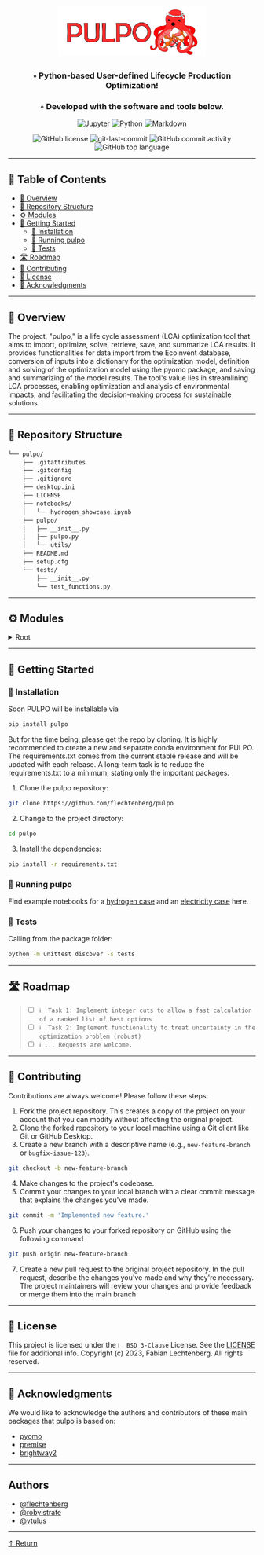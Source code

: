 <div align="center">
<h1 align="center">
<img src="https://github.com/flechtenberg/flechtenberg_images/blob/main/Pulpo-Logo_INKSCAPE.png?raw=true" width="300" />
<h3>◦ Python-based User-defined Lifecycle Production Optimization!</h3>
<h3>◦ Developed with the software and tools below.</h3>

<p align="center">
<img src="https://img.shields.io/badge/Jupyter-F37626.svg?style&logo=Jupyter&logoColor=white" alt="Jupyter" />
<img src="https://img.shields.io/badge/Python-3776AB.svg?style&logo=Python&logoColor=white" alt="Python" />
<img src="https://img.shields.io/badge/Markdown-000000.svg?style&logo=Markdown&logoColor=white" alt="Markdown" />
</p>
<img src="https://img.shields.io/github/license/flechtenberg/pulpo?style=flat&color=5D6D7E" alt="GitHub license" />
<img src="https://img.shields.io/github/last-commit/flechtenberg/pulpo?style=flat&color=5D6D7E" alt="git-last-commit" />
<img src="https://img.shields.io/github/commit-activity/m/flechtenberg/pulpo?style=flat&color=5D6D7E" alt="GitHub commit activity" />
<img src="https://img.shields.io/github/languages/top/flechtenberg/pulpo?style=flat&color=5D6D7E" alt="GitHub top language" />
</div>

---

## 📖 Table of Contents
- [📍 Overview](#-overview)
- [📂 Repository Structure](#-repository-structure)
- [⚙️ Modules](#modules)
- [🚀 Getting Started](#-getting-started)
    - [🔧 Installation](#-installation)
    - [🤖 Running pulpo](#-running-pulpo)
    - [🧪 Tests](#-tests)
- [🛣 Roadmap](#-roadmap)
- [🤝 Contributing](#-contributing)
- [📄 License](#-license)
- [👏 Acknowledgments](#-acknowledgments)

---


## 📍 Overview

The project, "pulpo," is a life cycle assessment (LCA) optimization tool that aims to import, optimize, solve, retrieve, save, and summarize LCA results. It provides functionalities for data import from the Ecoinvent database, conversion of inputs into a dictionary for the optimization model, definition and solving of the optimization model using the pyomo package, and saving and summarizing of the model results. The tool's value lies in streamlining LCA processes, enabling optimization and analysis of environmental impacts, and facilitating the decision-making process for sustainable solutions.


---


## 📂 Repository Structure

```sh
└── pulpo/
    ├── .gitattributes
    ├── .gitconfig
    ├── .gitignore
    ├── desktop.ini
    ├── LICENSE
    ├── notebooks/
    │   └── hydrogen_showcase.ipynb
    ├── pulpo/
    │   ├── __init__.py
    │   ├── pulpo.py
    │   └── utils/
    ├── README.md
    ├── setup.cfg
    └── tests/
        ├── __init__.py
        └── test_functions.py
```


---

## ⚙️ Modules

<details closed><summary>Root</summary>

| File                                                                                                         | Summary                                                                                                                                                                                                                                                                                                                                                                                                                                                                                                                                                    |
| ---                                                                                                          | ---                                                                                                                                                                                                                                                                                                                                                                                                                                                                                                                                                        |
| [.gitconfig](https://github.com/flechtenberg/pulpo/blob/main/.gitconfig)                                     | This code fragment configures a git filter to clean Jupyter Notebook files in the.gitconfig file. It uses the Jupyter nbconvert command to remove the output cells and smudge to display the file's contents.                                                                                                                                                                                                                                                                                                                                              |                                                                                                                                                                                                                                                                                                                                                                                                                                                                                                                              |
| [pulpo.py](https://github.com/flechtenberg/pulpo/blob/main/pulpo\pulpo.py)                                   | The code implements a PulpoOptimizer class that provides functionalities for data import, optimization, solving, retrieval, saving and summarizing results related to life cycle assessments. It uses modules like optimizer, bw_parser, converter, and saver for different operations.                                                                                                                                                                                                                                                                    |
| [bw_parser.py](https://github.com/flechtenberg/pulpo/blob/main/pulpo\utils\bw_parser.py)                     | The code in `bw_parser.py` provides functions for importing, saving, and retrieving life cycle inventory (LCI) data from the Ecoinvent database using the Brightway2 library. It includes functions for importing data, checking if data needs to be reloaded, performing LCA calculations, saving LCI data to files, and reading LCI data from files. Additionally, it provides functions for retrieving activities and environmental flows from the database based on specified criteria. The `main` function demonstrates the usage of these functions. |
| [converter.py](https://github.com/flechtenberg/pulpo/blob/main/pulpo\utils\converter.py)                     | The code in pulpo\utils\converter.py combines various inputs into a dictionary for an optimization model. It converts sparse matrices to dictionaries, modifies the technosphere matrix, creates sets, specifies demand, limits, and supply, assigns weights, and assembles the final data dictionary for the model. This function serves as a crucial step in preparing the inputs for the optimization process.                                                                                                                                          |
| [optimizer.py](https://github.com/flechtenberg/pulpo/blob/main/pulpo\utils\optimizer.py)                     | The code defines an optimization model using the pyomo package. It includes sets, parameters, variables, constraints, and an objective function. The model is created and solved using different solvers.                                                                                                                                                                                                                                                                                                                                                  |
| [saver.py](https://github.com/flechtenberg/pulpo/blob/main/pulpo\utils\saver.py)                             | The code provides two main functionalities:1. save_results: Saves the results of a Pyomo model to an Excel file, including raw results, metadata, and constraints.2. summarize_results: Prints a summary of the model results, including demand, impacts, choices, and constraints.                                                                                                                                                                                                                                                                        |

</details>

---

## 🚀 Getting Started

### 🔧 Installation
Soon PULPO will be installable via
```sh
pip install pulpo
```
But for the time being, please get the repo by cloning. It is highly recommended to create a new and separate conda 
environment for PULPO. The requirements.txt comes from the current stable release and will be updated with each release. 
A long-term task is to reduce the requirements.txt to a minimum, stating only the important packages.

1. Clone the pulpo repository:
```sh
git clone https://github.com/flechtenberg/pulpo
```

2. Change to the project directory:
```sh
cd pulpo
```

3. Install the dependencies:
```sh
pip install -r requirements.txt
```

### 🤖 Running pulpo

Find example notebooks for a [hydrogen case](https://github.com/flechtenberg/pulpo/blob/master/notebooks/hydrogen_showcase.ipynb) and an [electricity case](https://github.com/flechtenberg/pulpo/blob/master/notebooks/electricity_showcase.ipynb) here.

### 🧪 Tests

Calling from the package folder: 

```sh
python -m unittest discover -s tests
```

---


## 🛣 Roadmap

> - [ ] `ℹ️  Task 1: Implement integer cuts to allow a fast calculation of a ranked list of best options`
> - [ ] `ℹ️  Task 2: Implement functionality to treat uncertainty in the optimization problem (robust)`
> - [ ] `ℹ️ ... Requests are welcome.`


---

## 🤝 Contributing

Contributions are always welcome! Please follow these steps:
1. Fork the project repository. This creates a copy of the project on your account that you can modify without affecting the original project.
2. Clone the forked repository to your local machine using a Git client like Git or GitHub Desktop.
3. Create a new branch with a descriptive name (e.g., `new-feature-branch` or `bugfix-issue-123`).
```sh
git checkout -b new-feature-branch
```
4. Make changes to the project's codebase.
5. Commit your changes to your local branch with a clear commit message that explains the changes you've made.
```sh
git commit -m 'Implemented new feature.'
```
6. Push your changes to your forked repository on GitHub using the following command
```sh
git push origin new-feature-branch
```
7. Create a new pull request to the original project repository. In the pull request, describe the changes you've made and why they're necessary.
The project maintainers will review your changes and provide feedback or merge them into the main branch.

---

## 📄 License

This project is licensed under the `ℹ️  BSD 3-Clause` License. See the [LICENSE](LICENSE) file for additional info.
Copyright (c) 2023, Fabian Lechtenberg. All rights reserved.

---

## 👏 Acknowledgments

We would like to acknowledge the authors and contributors of these main packages that pulpo is based on:
 - [pyomo](https://github.com/Pyomo/pyomo)
 - [premise](https://github.com/polca/premise)
 - [brightway2](https://github.com/brightway-lca/brightway2)
---
## Authors
- [@flechtenberg](https://www.github.com/flechtenberg)
- [@robyistrate](https://www.github.com/robyistrate)
- [@vtulus](https://www.github.com/vtulus)
---
[↑ Return](#Top)